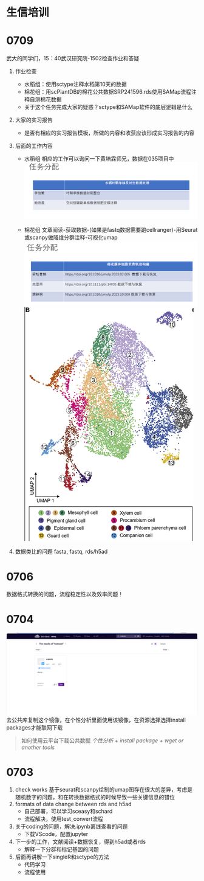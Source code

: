 # 生信培训

# 0709
武大的同学们，15：40武汉研究院-1502检查作业和答疑
1. 作业检查
   - 水稻组：使用sctype注释水稻第10天的数据
   - 棉花组：用scPlantDB的棉花公共数据SRP241596.rds使用SAMap流程注释自测棉花数据
   - 关于这个任务完成大家的疑惑？sctype和SAMap软件的底层逻辑是什么

2. 大家的实习报告
   - 是否有相应的实习报告模板，所做的内容和收获应该形成实习报告的内容

3. 后面的工作内容
   - 水稻组 相应的工作可以询问一下黄培霖师兄，数据在035项目中
![alt text](image.png)

   - 棉花组 文章阅读-获取数据-(如果是fastq数据需要跑cellranger)-用Seurat或scanpy做降维分群注释-可视化umap
![alt text](image-1.png)
![alt text](image-2.png)

4. 数据类比的问题 fasta, fastq, rds/h5ad

# 0706
数据格式转换的问题，流程稳定性以及效率问题！


# 0704
![sratools](png/sratools.png)
去公共库复制这个镜像，在个性分析里面使用该镜像，在资源选择选择install packages才能联网下载
> 如何使用云平台下载公共数据 *个性分析 + install package + wget or another tools*

# 0703
1. check works 
   基于seurat和scanpy绘制的umap图存在很大的差异，考虑是随机数字的问题，和在转换数据格式的时候导致一些关键信息的错位
2. formats of data change between rds and h5ad 
   - 自己部署，可以学习sceasy和schard
   - 流程解决，使用test_convert流程
3. 关于coding的问题，解决.ipynb离线查看的问题
   - 下载VScode，配置jupyter
4. 下一步的工作，文献阅读+数据恢复，得到h5ad或者rds
   - 解释一下分群和标记基因的问题
5. 后面再讲解一下singleR和sctype的方法
   - 代码学习
   - 流程使用